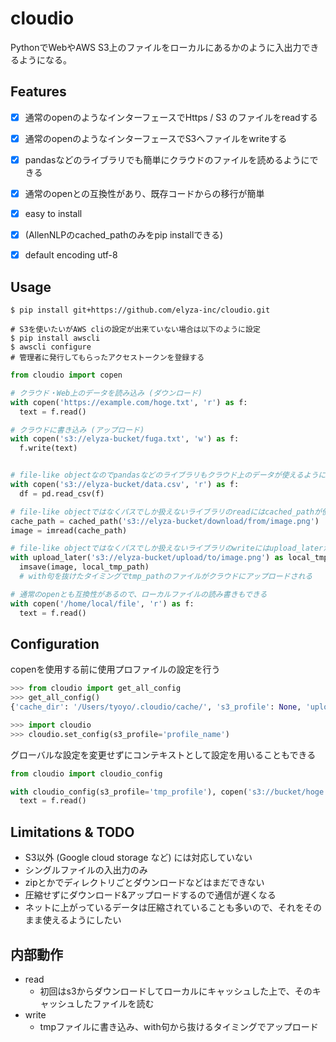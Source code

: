 # cloudio
PythonでWebやAWS S3上のファイルをローカルにあるかのように入出力できるようになる。



## Features

-   [x] 通常のopenのようなインターフェースでHttps / S3 のファイルをreadする
-   [x] 通常のopenのようなインターフェースでS3へファイルをwriteする
-   [x] pandasなどのライブラリでも簡単にクラウドのファイルを読めるようにできる
-   [x] 通常のopenとの互換性があり、既存コードからの移行が簡単
-   [x] easy to install
-   [x] (AllenNLPのcached_pathのみをpip installできる)
-   [x] default encoding utf-8



## Usage

```shell
$ pip install git+https://github.com/elyza-inc/cloudio.git

# S3を使いたいがAWS cliの設定が出来ていない場合は以下のように設定
$ pip install awscli
$ awscli configure
# 管理者に発行してもらったアクセストークンを登録する
```



```Python
from cloudio import copen

# クラウド・Web上のデータを読み込み (ダウンロード)
with copen('https://example.com/hoge.txt', 'r') as f:
  text = f.read()

# クラウドに書き込み (アップロード)
with copen('s3://elyza-bucket/fuga.txt', 'w') as f:
  f.write(text)


# file-like objectなのでpandasなどのライブラリもクラウド上のデータが使えるようになる
with copen('s3://elyza-bucket/data.csv', 'r') as f:
  df = pd.read_csv(f)

# file-like objectではなくパスでしか扱えないライブラリのreadにはcached_pathが使える
cache_path = cached_path('s3://elyza-bucket/download/from/image.png')
image = imread(cache_path)

# file-like objectではなくパスでしか扱えないライブラリのwriteにはupload_laterが使える
with upload_later('s3://elyza-bucket/upload/to/image.png') as local_tmp_path:
  imsave(image, local_tmp_path)
  # with句を抜けたタイミングでtmp_pathのファイルがクラウドにアップロードされる

# 通常のopenとも互換性があるので、ローカルファイルの読み書きもできる
with copen('/home/local/file', 'r') as f:
  text = f.read()
```



## Configuration

copenを使用する前に使用プロファイルの設定を行う

```python
>>> from cloudio import get_all_config
>>> get_all_config()
{'cache_dir': '/Users/tyoyo/.cloudio/cache/', 's3_profile': None, 'upload_tmp_dir': '/Users/tyoyo/.cloudio/upload_tmp/'}

>>> import cloudio
>>> cloudio.set_config(s3_profile='profile_name')
```

グローバルな設定を変更せずにコンテキストとして設定を用いることもできる

```python
from cloudio import cloudio_config

with cloudio_config(s3_profile='tmp_profile'), copen('s3://bucket/hoge.txt', 'r') as f:
  text = f.read()
```



## Limitations & TODO

* S3以外 (Google cloud storage など) には対応していない
* シングルファイルの入出力のみ
* zipとかでディレクトリごとダウンロードなどはまだできない
* 圧縮せずにダウンロード&アップロードするので通信が遅くなる
* ネットに上がっているデータは圧縮されていることも多いので、それをそのまま使えるようにしたい



## 内部動作

*   read
    *   初回はs3からダウンロードしてローカルにキャッシュした上で、そのキャッシュしたファイルを読む
*   write
    *   tmpファイルに書き込み、with句から抜けるタイミングでアップロード
